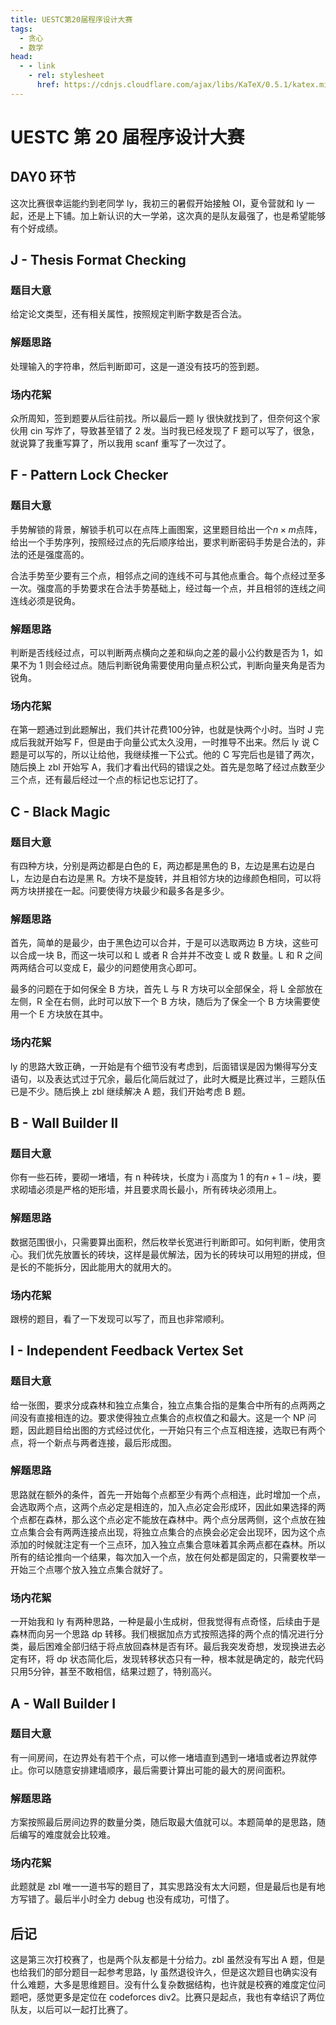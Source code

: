 ```yaml
---
title: UESTC第20届程序设计大赛
tags:
  - 贪心
  - 数学
head:
  - - link
    - rel: stylesheet
      href: https://cdnjs.cloudflare.com/ajax/libs/KaTeX/0.5.1/katex.min.css
---
```


# UESTC 第 20 届程序设计大赛

## DAY0 环节

这次比赛很幸运能约到老同学 ly，我初三的暑假开始接触 OI，夏令营就和 ly 一起，还是上下铺。加上新认识的大一学弟，这次真的是队友最强了，也是希望能够有个好成绩。

## J - Thesis Format Checking

### 题目大意

给定论文类型，还有相关属性，按照规定判断字数是否合法。

### 解题思路

处理输入的字符串，然后判断即可，这是一道没有技巧的签到题。

### 场内花絮

众所周知，签到题要从后往前找。所以最后一题 ly 很快就找到了，但奈何这个家伙用 cin 写炸了，导致甚至错了 2 发。当时我已经发现了 F 题可以写了，很急，就说算了我重写算了，所以我用 scanf 重写了一次过了。

## F - Pattern Lock Checker

### 题目大意

手势解锁的背景，解锁手机可以在点阵上画图案，这里题目给出一个$n \times m$点阵，给出一个手势序列，按照经过点的先后顺序给出，要求判断密码手势是合法的，非法的还是强度高的。

合法手势至少要有三个点，相邻点之间的连线不可与其他点重合。每个点经过至多一次。强度高的手势要求在合法手势基础上，经过每一个点，并且相邻的连线之间连线必须是锐角。

### 解题思路

判断是否线经过点，可以判断两点横向之差和纵向之差的最小公约数是否为 1，如果不为 1 则会经过点。随后判断锐角需要使用向量点积公式，判断向量夹角是否为锐角。

### 场内花絮

在第一题通过到此题解出，我们共计花费100分钟，也就是快两个小时。当时 J 完成后我就开始写 F，但是由于向量公式太久没用，一时推导不出来。然后 ly 说 C 题是可以写的，所以让给他，我继续推一下公式。他的 C 写完后也是错了两次，随后换上 zbl 开始写 A，我们才看出代码的错误之处。首先是忽略了经过点数至少三个点，还有最后经过一个点的标记也忘记打了。

## C - Black Magic

### 题目大意

有四种方块，分别是两边都是白色的 E，两边都是黑色的 B，左边是黑右边是白 L，左边是白右边是黑 R。方块不是旋转，并且相邻方块的边缘颜色相同，可以将两方块拼接在一起。问要使得方块最少和最多各是多少。

### 解题思路

首先，简单的是最少，由于黑色边可以合并，于是可以选取两边 B 方块，这些可以合成一块 B，而这一块可以和 L 或者 R 合并并不改变 L 或 R 数量。L 和 R 之间两两结合可以变成 E，最少的问题使用贪心即可。

最多的问题在于如何保全 B 方块，首先 L 与 R 方块可以全部保全，将 L 全部放在左侧，R 全在右侧，此时可以放下一个 B 方块，随后为了保全一个 B 方块需要使用一个 E 方块放在其中。

### 场内花絮

ly 的思路大致正确，一开始是有个细节没有考虑到，后面错误是因为懒得写分支语句，以及表达式过于冗余，最后化简后就过了，此时大概是比赛过半，三题队伍已是不少。随后换上 zbl 继续解决 A 题，我们开始考虑 B 题。

## B - Wall Builder II

### 题目大意

你有一些石砖，要砌一堵墙，有 n 种砖块，长度为 i 高度为 1 的有$n + 1 - i$块，要求砌墙必须是严格的矩形墙，并且要求周长最小，所有砖块必须用上。

### 解题思路

数据范围很小，只需要算出面积，然后枚举长宽进行判断即可。如何判断，使用贪心。我们优先放置长的砖块，这样是最优解法，因为长的砖块可以用短的拼成，但是长的不能拆分，因此能用大的就用大的。

### 场内花絮

跟榜的题目，看了一下发现可以写了，而且也非常顺利。

## I - Independent Feedback Vertex Set

### 题目大意

给一张图，要求分成森林和独立点集合，独立点集合指的是集合中所有的点两两之间没有直接相连的边。要求使得独立点集合的点权值之和最大。这是一个 NP 问题，因此题目给出图的方式经过优化，一开始只有三个点互相连接，选取已有两个点，将一个新点与两者连接，最后形成图。

### 解题思路

思路就在额外的条件，首先一开始每个点都至少有两个点相连，此时增加一个点，会选取两个点，这两个点必定是相连的，加入点必定会形成环，因此如果选择的两个点都在森林，那么这个点必定不能放在森林中。两个点分居两侧，这个点放在独立点集合会有两两连接点出现，将独立点集合的点换会必定会出现环，因为这个点添加的时候就注定有一个三点环，加入独立点集合意味着其余两点都在森林。所以所有的结论推向一个结果，每次加入一个点，放在何处都是固定的，只需要枚举一开始三个点哪个放入独立点集合就好了。

### 场内花絮

一开始我和 ly 有两种思路，一种是最小生成树，但我觉得有点奇怪，后续由于是森林而向另一个思路 dp 转移。我们根据加点方式按照选择的两个点的情况进行分类，最后困难全部归结于将点放回森林是否有环。最后我突发奇想，发现换进去必定有环，将 dp 状态简化后，发现转移状态只有一种，根本就是确定的，敲完代码只用5分钟，甚至不敢相信，结果过题了，特别高兴。

## A - Wall Builder I

### 题目大意

有一间房间，在边界处有若干个点，可以修一堵墙直到遇到一堵墙或者边界就停止。你可以随意安排建墙顺序，最后需要计算出可能的最大的房间面积。

### 解题思路

方案按照最后房间边界的数量分类，随后取最大值就可以。本题简单的是思路，随后编写的难度就会比较难。

### 场内花絮

此题就是 zbl 唯一一道书写的题目了，其实思路没有太大问题，但是最后也是有地方写错了。最后半小时全力 debug 也没有成功，可惜了。

## 后记

这是第三次打校赛了，也是两个队友都是十分给力。zbl 虽然没有写出 A 题，但是也给我们的部分题目一起参考思路，ly 虽然退役许久，但是这次题目也确实没有什么难题，大多是思维题目。没有什么复杂数据结构，也许就是校赛的难度定位问题吧，感觉更多是定位在 codeforces div2。比赛只是起点，我也有幸结识了两位队友，以后可以一起打比赛了。
